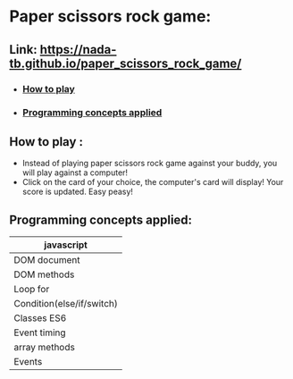 # Paper scissors rock game: 

## Link: https://nada-tb.github.io/paper_scissors_rock_game/

* ### [How to play](#how-to-play-)
* ### [Programming concepts applied](#programming-concepts-applied-1)

## How to play :
 * Instead of playing paper scissors rock game against your buddy, you will play against a computer!
 * Click on the card of your choice, the computer's card will display! Your score is updated. Easy peasy!
 
## Programming concepts applied:
javascript|
---------|
DOM document|
DOM methods|
Loop for|
Condition(else/if/switch)|
Classes ES6|
Event timing|
array methods|
Events|



